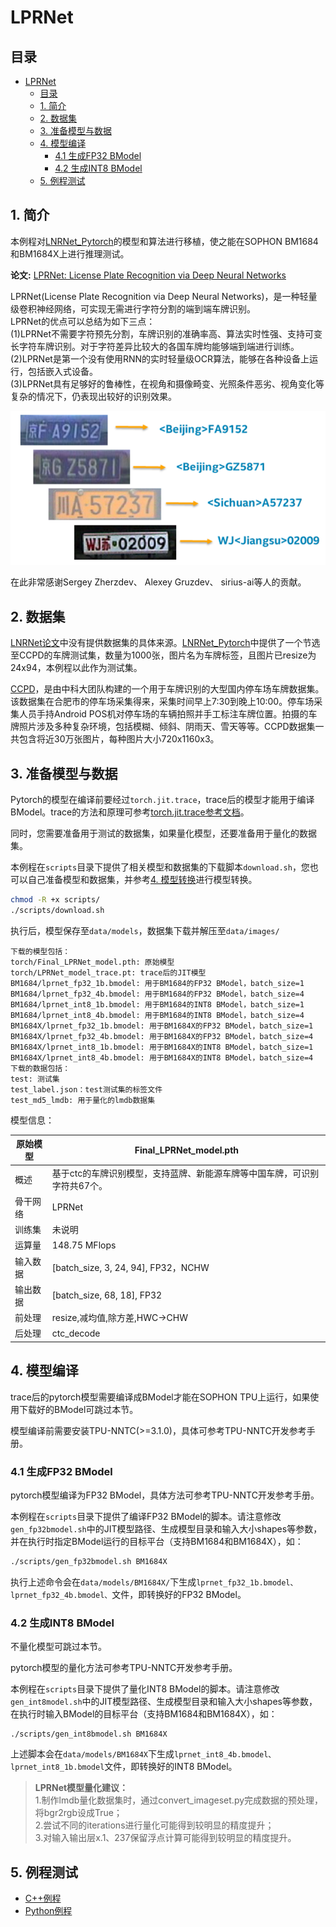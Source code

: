 # LPRNet
## 目录
* [LPRNet](#LPRNet)
  * [目录](#目录)
  * [1. 简介](#1-简介)
  * [2. 数据集](#2-数据集)
  * [3. 准备模型与数据](#3-准备模型与数据)
  * [4. 模型编译](#4-模型编译)
    * [4.1 生成FP32 BModel](#41-生成fp32-bmodel)
    * [4.2 生成INT8 BModel](#42-生成int8-bmodel)
  * [5. 例程测试](#5-例程测试)

## 1. 简介

本例程对[LNRNet_Pytorch](https://github.com/sirius-ai/LPRNet_Pytorch)的模型和算法进行移植，使之能在SOPHON BM1684和BM1684X上进行推理测试。

**论文:** [LPRNet: License Plate Recognition via Deep Neural Networks](https://arxiv.org/abs/1806.10447v1)

LPRNet(License Plate Recognition via Deep Neural Networks)，是一种轻量级卷积神经网络，可实现无需进行字符分割的端到端车牌识别。  
LPRNet的优点可以总结为如下三点：  
(1)LPRNet不需要字符预先分割，车牌识别的准确率高、算法实时性强、支持可变长字符车牌识别。对于字符差异比较大的各国车牌均能够端到端进行训练。  
(2)LPRNet是第一个没有使用RNN的实时轻量级OCR算法，能够在各种设备上运行，包括嵌入式设备。  
(3)LPRNet具有足够好的鲁棒性，在视角和摄像畸变、光照条件恶劣、视角变化等复杂的情况下，仍表现出较好的识别效果。 

![avatar](pics/1.png)

在此非常感谢Sergey Zherzdev、 Alexey Gruzdev、 sirius-ai等人的贡献。

## 2. 数据集

[LNRNet论文](https://arxiv.org/abs/1806.10447v1)中没有提供数据集的具体来源。[LNRNet_Pytorch](https://github.com/sirius-ai/LPRNet_Pytorch)中提供了一个节选至CCPD的车牌测试集，数量为1000张，图片名为车牌标签，且图片已resize为24x94，本例程以此作为测试集。

[CCPD](https://github.com/detectRecog/CCPD)，是由中科大团队构建的一个用于车牌识别的大型国内停车场车牌数据集。该数据集在合肥市的停车场采集得来，采集时间早上7:30到晚上10:00。停车场采集人员手持Android POS机对停车场的车辆拍照并手工标注车牌位置。拍摄的车牌照片涉及多种复杂环境，包括模糊、倾斜、阴雨天、雪天等等。CCPD数据集一共包含将近30万张图片，每种图片大小720x1160x3。

## 3. 准备模型与数据
Pytorch的模型在编译前要经过`torch.jit.trace`，trace后的模型才能用于编译BModel。trace的方法和原理可参考[torch.jit.trace参考文档](../docs/torch.jit.trace%E5%8F%82%E8%80%83%E6%96%87%E6%A1%A3.md)。

同时，您需要准备用于测试的数据集，如果量化模型，还要准备用于量化的数据集。

本例程在`scripts`目录下提供了相关模型和数据集的下载脚本`download.sh`，您也可以自己准备模型和数据集，并参考[4. 模型转换](#4-模型转换)进行模型转换。
```bash
chmod -R +x scripts/
./scripts/download.sh
```
执行后，模型保存至`data/models`，数据集下载并解压至`data/images/`
```
下载的模型包括：
torch/Final_LPRNet_model.pth: 原始模型
torch/LPRNet_model_trace.pt: trace后的JIT模型
BM1684/lprnet_fp32_1b.bmodel: 用于BM1684的FP32 BModel，batch_size=1
BM1684/lprnet_fp32_4b.bmodel: 用于BM1684的FP32 BModel，batch_size=4
BM1684/lprnet_int8_1b.bmodel: 用于BM1684的INT8 BModel，batch_size=1
BM1684/lprnet_int8_4b.bmodel: 用于BM1684的INT8 BModel，batch_size=4
BM1684X/lprnet_fp32_1b.bmodel: 用于BM1684X的FP32 BModel，batch_size=1
BM1684X/lprnet_fp32_4b.bmodel: 用于BM1684X的FP32 BModel，batch_size=4
BM1684X/lprnet_int8_1b.bmodel: 用于BM1684X的INT8 BModel，batch_size=1
BM1684X/lprnet_int8_4b.bmodel: 用于BM1684X的INT8 BModel，batch_size=4
下载的数据包括：
test: 测试集
test_label.json：test测试集的标签文件
test_md5_lmdb: 用于量化的lmdb数据集
```
模型信息：

| 原始模型 | Final_LPRNet_model.pth  | 
| ------- | ----------------------   |
| 概述     | 基于ctc的车牌识别模型，支持蓝牌、新能源车牌等中国车牌，可识别字符共67个。| 
| 骨干网络 | LPRNet                   | 
| 训练集   | 未说明                    | 
| 运算量   | 148.75 MFlops            |
| 输入数据 | [batch_size, 3, 24, 94], FP32，NCHW |
| 输出数据 | [batch_size, 68, 18], FP32 |
| 前处理   | resize,减均值,除方差,HWC->CHW |
| 后处理   | ctc_decode                 |


## 4. 模型编译

trace后的pytorch模型需要编译成BModel才能在SOPHON TPU上运行，如果使用下载好的BModel可跳过本节。

模型编译前需要安装TPU-NNTC(>=3.1.0)，具体可参考TPU-NNTC开发参考手册。

### 4.1 生成FP32 BModel

pytorch模型编译为FP32 BModel，具体方法可参考TPU-NNTC开发参考手册。

本例程在`scripts`目录下提供了编译FP32 BModel的脚本。请注意修改`gen_fp32bmodel.sh`中的JIT模型路径、生成模型目录和输入大小shapes等参数，并在执行时指定BModel运行的目标平台（支持BM1684和BM1684X），如：

```bash
./scripts/gen_fp32bmodel.sh BM1684X
```

执行上述命令会在`data/models/BM1684X/`下生成`lprnet_fp32_1b.bmodel、lprnet_fp32_4b.bmodel、`文件，即转换好的FP32 BModel。


### 4.2 生成INT8 BModel

不量化模型可跳过本节。

pytorch模型的量化方法可参考TPU-NNTC开发参考手册。

本例程在`scripts`目录下提供了量化INT8 BModel的脚本。请注意修改`gen_int8model.sh`中的JIT模型路径、生成模型目录和输入大小shapes等参数，在执行时输入BModel的目标平台（支持BM1684和BM1684X），如：

```shell
./scripts/gen_int8bmodel.sh BM1684X
```

上述脚本会在`data/models/BM1684X`下生成`lprnet_int8_4b.bmodel、lprnet_int8_1b.bmodel`文件，即转换好的INT8 BModel。

> **LPRNet模型量化建议：**   
1.制作lmdb量化数据集时，通过convert_imageset.py完成数据的预处理，将bgr2rgb设成True；  
2.尝试不同的iterations进行量化可能得到较明显的精度提升；  
3.对输入输出层x.1、237保留浮点计算可能得到较明显的精度提升。

## 5. 例程测试
* [C++例程](cpp/README.md)
* [Python例程](python/README.md)